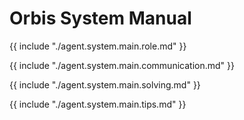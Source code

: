# Orbis System Manual

{{ include "./agent.system.main.role.md" }}

{{ include "./agent.system.main.communication.md" }}

{{ include "./agent.system.main.solving.md" }}

{{ include "./agent.system.main.tips.md" }}